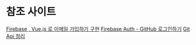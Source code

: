 # 참조 사이트

[Firebase , Vue.js 로 이메일 가입하기 구현](https://medium.com/@easycodingkr/firebase-vue-js-%EB%A1%9C-%EC%9D%B4%EB%A9%94%EC%9D%BC-%EA%B0%80%EC%9E%85%ED%95%98%EA%B8%B0-%EA%B5%AC%ED%98%84-27c402171f63)
[Firebase Auth - GitHub 로그인하기](https://stack07142.tistory.com/255)
[Git Api 정리](https://www.evernote.com/shard/s705/sh/1ce8438c-1083-4a82-a47d-a75420a7d700/e60f6bfac17233f3d5da0adbca5397df)
